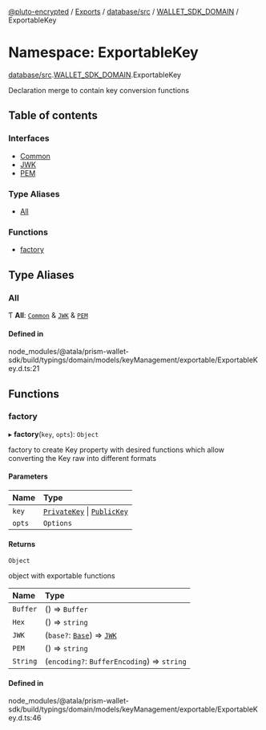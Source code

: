 [@pluto-encrypted](../README.md) / [Exports](../modules.md) / [database/src](database_src.md) / [WALLET\_SDK\_DOMAIN](database_src.WALLET_SDK_DOMAIN.md) / ExportableKey

# Namespace: ExportableKey

[database/src](database_src.md).[WALLET\_SDK\_DOMAIN](database_src.WALLET_SDK_DOMAIN.md).ExportableKey

Declaration merge to contain key conversion functions

## Table of contents

### Interfaces

- [Common](../interfaces/database_src.WALLET_SDK_DOMAIN.ExportableKey.Common.md)
- [JWK](../interfaces/database_src.WALLET_SDK_DOMAIN.ExportableKey.JWK.md)
- [PEM](../interfaces/database_src.WALLET_SDK_DOMAIN.ExportableKey.PEM.md)

### Type Aliases

- [All](database_src.WALLET_SDK_DOMAIN.ExportableKey.md#all)

### Functions

- [factory](database_src.WALLET_SDK_DOMAIN.ExportableKey.md#factory)

## Type Aliases

### All

Ƭ **All**: [`Common`](../interfaces/database_src.WALLET_SDK_DOMAIN.ExportableKey.Common.md) & [`JWK`](../interfaces/database_src.WALLET_SDK_DOMAIN.ExportableKey.JWK.md) & [`PEM`](../interfaces/database_src.WALLET_SDK_DOMAIN.ExportableKey.PEM.md)

#### Defined in

node_modules/@atala/prism-wallet-sdk/build/typings/domain/models/keyManagement/exportable/ExportableKey.d.ts:21

## Functions

### factory

▸ **factory**(`key`, `opts`): `Object`

factory to create Key property with desired functions
which allow converting the Key raw into different formats

#### Parameters

| Name | Type |
| :------ | :------ |
| `key` | [`PrivateKey`](../classes/database_src.WALLET_SDK_DOMAIN.PrivateKey.md) \| [`PublicKey`](../classes/database_src.WALLET_SDK_DOMAIN.PublicKey.md) |
| `opts` | `Options` |

#### Returns

`Object`

object with exportable functions

| Name | Type |
| :------ | :------ |
| `Buffer` | () => `Buffer` |
| `Hex` | () => `string` |
| `JWK` | (`base?`: [`Base`](../interfaces/database_src.WALLET_SDK_DOMAIN.JWK.Base.md)) => [`JWK`](database_src.WALLET_SDK_DOMAIN.md#jwk) |
| `PEM` | () => `string` |
| `String` | (`encoding?`: `BufferEncoding`) => `string` |

#### Defined in

node_modules/@atala/prism-wallet-sdk/build/typings/domain/models/keyManagement/exportable/ExportableKey.d.ts:46
